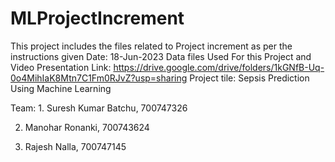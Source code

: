 # MLProjectIncrement
This project includes the files related to Project increment as per the instructions given
Date: 18-Jun-2023
Data files Used For this Project and Video Presentation Link:
https://drive.google.com/drive/folders/1kGNfB-Uq-0o4MihIaK8Mtn7C1Fm0RJvZ?usp=sharing
Project tile: Sepsis Prediction Using Machine Learning

Team: 1. Suresh Kumar Batchu, 700747326 

2. Manohar Ronanki, 700743624
   
4. Rajesh Nalla, 700747145


